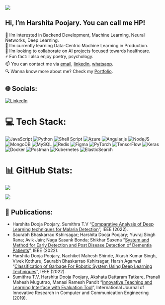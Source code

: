 ![](https://komarev.com/ghpvc/?username=HarshitaDPoojary&color=green)

<h2>Hi, I’m Harshita Poojary. You can call me HP!</h2>
<!-- ## 🙋🏻 About Me: -->

👀 I’m interested in Backend Development, Machine Learning, Neural Networks, Deep Learning. </br>
🌱 I’m currently learning Data-Centric Machine Learning in Production. </br>
🤝 I’m looking to collaborate on AI projects focused towards healthcare. </br>
⚡ Fun fact: I also enjoy poetry, psychology.<br>
📫 You can contact me via [email](mailto:dmpoojary116@gmail.com), [linkedin](https://www.linkedin.com/in/harshitapoojary/), [whatsapp](https://wa.me/919930617205). </br>
🔍 Wanna know more about me? Check my [Portfolio](https://harshitadpoojary.github.io/harshitapoojary.github.io/).



## 🌐 Socials:
[![LinkedIn](https://img.shields.io/badge/LinkedIn-%230077B5.svg?logo=linkedin&logoColor=white)](https://linkedin.com/in/harshitapoojary) 

# 💻 Tech Stack:
![JavaScript](https://img.shields.io/badge/javascript-%23323330.svg?style=flat&logo=javascript&logoColor=%23F7DF1E) ![Python](https://img.shields.io/badge/python-3670A0?style=flat&logo=python&logoColor=ffdd54) ![Shell Script](https://img.shields.io/badge/shell_script-%23121011.svg?style=flat&logo=gnu-bash&logoColor=white) ![Azure](https://img.shields.io/badge/azure-%230072C6.svg?style=flat&logo=azure-devops&logoColor=white) ![Angular.js](https://img.shields.io/badge/angular.js-%23E23237.svg?style=flat&logo=angularjs&logoColor=white) ![NodeJS](https://img.shields.io/badge/node.js-6DA55F?style=flat&logo=node.js&logoColor=white) ![MongoDB](https://img.shields.io/badge/MongoDB-%234ea94b.svg?style=flat&logo=mongodb&logoColor=white) ![MySQL](https://img.shields.io/badge/mysql-%2300f.svg?style=flat&logo=mysql&logoColor=white) ![Redis](https://img.shields.io/badge/redis-%23DD0031.svg?style=flat&logo=redis&logoColor=white) 	![Figma](https://img.shields.io/badge/figma-%23F24E1E.svg?style=flat&logo=figma&logoColor=white) ![PyTorch](https://img.shields.io/badge/PyTorch-%23EE4C2C.svg?style=flat&logo=PyTorch&logoColor=white) ![TensorFlow](https://img.shields.io/badge/TensorFlow-%23FF6F00.svg?style=flat&logo=TensorFlow&logoColor=white) ![Keras](https://img.shields.io/badge/Keras-%23D00000.svg?style=flat&logo=Keras&logoColor=white) ![Docker](https://img.shields.io/badge/docker-%230db7ed.svg?style=flat&logo=docker&logoColor=white) ![Postman](https://img.shields.io/badge/Postman-FF6C37?style=flat&logo=postman&logoColor=white) ![Kubernetes](https://img.shields.io/badge/kubernetes-%23326ce5.svg?style=flat&logo=kubernetes&logoColor=white) ![ElasticSearch](https://img.shields.io/badge/-ElasticSearch-005571?style=flat&logo=elasticsearch)
# 📊 GitHub Stats:
![](https://github-readme-stats.vercel.app/api?username=HarshitaDPoojary&theme=dark&hide_border=false&include_all_commits=false&count_private=false)<br/>
<!-- ![](https://github-readme-streak-stats.herokuapp.com/?user=HarshitaDPoojary&theme=dark&hide_border=false)<br/> -->
![](https://github-readme-stats.vercel.app/api/top-langs/?username=HarshitaDPoojary&theme=dark&hide_border=false&include_all_commits=false&count_private=false&layout=compact)

## 📜 Publications:
* Harshita Dooja Poojary, Sumithra T.V “[Comparative Analysis of Deep Learning techniques for Malaria Detection](https://ieeexplore.ieee.org/document/9972167)”, IEEE (2022). </br>
* Saurabh Bhaskarrao Kshirsagar; Harshita Dooja Poojary; Yuvraj Singh Rana; Avik Jain; Naga Sasank Bonda; Shikhar Saxena “[System and Method for Early Detection and Post Disease Detection of Dementia Patients](https://ieeexplore.ieee.org/document/9885629)”, IEEE (2022). </br>
* Harshita Dooja Poojary, Nachiket Mahesh Shinde, Akash Kumar Singh, Vivek Kothuru, Saurabh Bhaskarrao Kshirsagar, Harsh Agarwal “[Classification of Garbage For Robotic System Using Deep Learning Techniques](https://ieeexplore.ieee.org/document/9788240)”, IEEE (2022). </br>
* Sumithra T.V, Harshita Dooja Poojary, Akshata Dattaram Tatkare, Pranali Mahesh Mugutrao, Manasi Ramesh Pandit “[Innovative Teaching and Learning Interface with Evaluation Tool](http://ijircce.com/admin/main/storage/app/pdf/GV40CdSbq5UCiHZThcc1wMyoAY2weBvOqClvBbUV.pdf)”, International Journal of Innovative Research in Computer and Communication Engineering (2019).

<!-- ## 🏆 GitHub Trophies
![](https://github-profile-trophy.vercel.app/?username=HarshitaDPoojary&theme=radical&no-frame=false&no-bg=true&margin-w=4) -->


<!--   ## 💰 You can help me by Donating
  [![BuyMeACoffee](https://img.shields.io/badge/Buy%20Me%20a%20Coffee-ffdd00?style=for-the-badge&logo=buy-me-a-coffee&logoColor=black)](https://buymeacoffee.com/harshitaP)  -->

  
<!---
HarshitaDPoojary/HarshitaDPoojary is a ✨ special ✨ repository because its `README.md` (this file) appears on your GitHub profile.
You can click the Preview link to take a look at your changes.
--->
